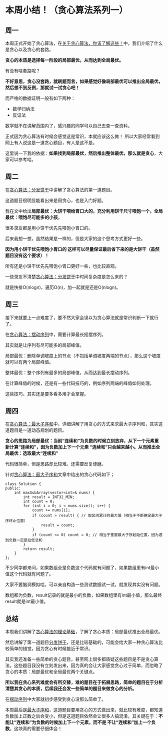 
# 本周小结！（贪心算法系列一）

## 周一

本周正式开始了贪心算法，在[关于贪心算法，你该了解这些！](https://mp.weixin.qq.com/s/O935TaoHE9Eexwe_vSbRAg)中，我们介绍了什么是贪心以及贪心的套路。

**贪心的本质是选择每一阶段的局部最优，从而达到全局最优。**

有没有啥套路呢？

**不好意思，贪心没套路，就刷题而言，如果感觉好像局部最优可以推出全局最优，然后想不到反例，那就试一试贪心吧！**

而严格的数据证明一般有如下两种：

* 数学归纳法
* 反证法

数学就不在讲解范围内了，感兴趣的同学可以自己去查一查资料。

正式因为贪心算法有时候会感觉这是常识，本就应该这么做！ 所以大家经常看到网上有人说这是一道贪心题目，有人是这不是。

这里说一下我的依据：**如果找到局部最优，然后推出整体最优，那么就是贪心**，大家可以参考哈。

## 周二


在[贪心算法：分发饼干](https://mp.weixin.qq.com/s/YSuLIAYyRGlyxbp9BNC1uw)中讲解了贪心算法的第一道题目。

这道题目很明显能看出来是用贪心，也是入门好题。

我在文中给出**局部最优：大饼干喂给胃口大的，充分利用饼干尺寸喂饱一个，全局最优：喂饱尽可能多的小孩**。

很多录友都是用小饼干优先先喂饱小胃口的。

后来我想一想，虽然结果是一样的，但是大家的这个思考方式更好一些。

**因为用小饼干优先喂饱小胃口的 这样可以尽量保证最后省下来的是大饼干（虽然题目没有这个要求）！**

所有还是小饼干优先先喂饱小胃口更好一些，也比较直观。

一些录友不清楚[贪心算法：分发饼干](https://mp.weixin.qq.com/s/YSuLIAYyRGlyxbp9BNC1uw)中时间复杂度是怎么来的？

就是快排O(nlogn)，遍历O(n)，加一起就是还是O(nlogn)。

## 周三

接下来就要上一点难度了，要不然大家会误以为贪心算法就是常识判断一下就行了。

在[贪心算法：摆动序列](https://mp.weixin.qq.com/s/Xytl05kX8LZZ1iWWqjMoHA)中，需要计算最长摇摆序列。

其实就是让序列有尽可能多的局部峰值。

局部最优：删除单调坡度上的节点（不包括单调坡度两端的节点），那么这个坡度就可以有两个局部峰值。

整体最优：整个序列有最多的局部峰值，从而达到最长摆动序列。

在计算峰值的时候，还是有一些代码技巧的，例如序列两端的峰值如何处理。

这些技巧，其实还是要多看多用才会掌握。


## 周四

在[贪心算法：最大子序和](https://mp.weixin.qq.com/s/DrjIQy6ouKbpletQr0g1Fg)中，详细讲解了用贪心的方式来求最大子序列和，其实这道题目是一道动态规划的题目。

**贪心的思路为局部最优：当前“连续和”为负数的时候立刻放弃，从下一个元素重新计算“连续和”，因为负数加上下一个元素 “连续和”只会越来越小。从而推出全局最优：选取最大“连续和”**

代码很简单，但是思路却比较难。还需要反复琢磨。

针对[贪心算法：最大子序和](https://mp.weixin.qq.com/s/DrjIQy6ouKbpletQr0g1Fg)文章中给出的贪心代码如下；
```
class Solution {
public:
    int maxSubArray(vector<int>& nums) {
        int result = INT32_MIN;
        int count = 0;
        for (int i = 0; i < nums.size(); i++) {
            count += nums[i];
            if (count > result) { // 取区间累计的最大值（相当于不断确定最大子序终止位置）
                result = count;
            }
            if (count <= 0) count = 0; // 相当于重置最大子序起始位置，因为遇到负数一定是拉低总和
        }
        return result;
    }
};
```
不少同学都来问，如果数组全是负数这个代码就有问题了，如果数组里有int最小值这个代码就有问题了。

大家不要脑洞模拟哈，可以亲自构造一些测试数据试一试，就发现其实没有问题。

数组都为负数，result记录的就是最小的负数，如果数组里有int最小值，那么最终result就是int最小值。


## 总结

本周我们讲解了[贪心算法的理论基础](https://mp.weixin.qq.com/s/O935TaoHE9Eexwe_vSbRAg)，了解了贪心本质：局部最优推出全局最优。

然后讲解了第一道题目[分发饼干](https://mp.weixin.qq.com/s/YSuLIAYyRGlyxbp9BNC1uw)，还是比较基础的，可能会给大家一种贪心算法比较简单的错觉，因为贪心有时候接近于常识。

其实我还准备一些简单的贪心题目，甚至网上很多都质疑这些题目是不是贪心算法。这些题目我没有立刻发出来，因为真的会让大家感觉贪心过于简单，而忽略了贪心的本质：局部最优和全局最优两个关键点。

**所以我在贪心系列难度会有所交替，难的题目在于拓展思路，简单的题目在于分析清楚其贪心的本质，后续我还会发一些简单的题目来做贪心的分析。**

在[摆动序列](https://mp.weixin.qq.com/s/Xytl05kX8LZZ1iWWqjMoHA)中大家就初步感受到贪心没那么简单了。

本周最后是[最大子序和](https://mp.weixin.qq.com/s/DrjIQy6ouKbpletQr0g1Fg)，这道题目要用贪心的方式做出来，就比较有难度，都知道负数加上正数之后会变小，但是这道题目依然会让很多人搞混淆，其关键在于：**不能让“连续和”为负数的时候加上下一个元素，而不是 不让“连续和”加上一个负数**。这块真的需要仔细体会！






